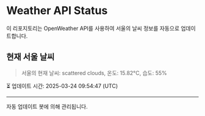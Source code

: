 
# Weather API Status

이 리포지토리는 OpenWeather API를 사용하여 서울의 날씨 정보를 자동으로 업데이트합니다.

## 현재 서울 날씨
> 서울의 현재 날씨: scattered clouds, 온도: 15.82°C, 습도: 55%

⏳ 업데이트 시간: 2025-03-24 09:54:47 (UTC)

---
자동 업데이트 봇에 의해 관리됩니다.
